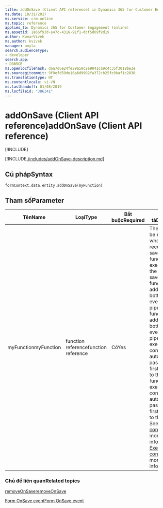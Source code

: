 ```yaml
---
title: addOnSave (Client API reference) in Dynamics 365 for Customer Engagement| MicrosoftDocs
ms.date: 10/31/2017
ms.service: crm-online
ms.topic: reference
applies_to: Dynamics 365 for Customer Engagement (online)
ms.assetid: 1a66f93d-a47c-4316-91f1-dcf5d09f9d19
author: KumarVivek
ms.author: kvivek
manager: amyla
search.audienceType:
- developer
search.app:
- D365CE
ms.openlocfilehash: daa7d6e24fe29a50c2e9041ca9c4c35f3018be3e
ms.sourcegitcommit: 9f0efd59de16a6d9902fa372cb25fc0baf1c2838
ms.translationtype: HT
ms.contentlocale: vi-VN
ms.lasthandoff: 01/08/2019
ms.locfileid: "386341"
---
```

# <a name="addonsave-client-api-reference"></a><span data-ttu-id="4a31a-102">addOnSave (Client API reference)</span><span class="sxs-lookup"><span data-stu-id="4a31a-102">addOnSave (Client API reference)</span></span>

[!INCLUDE[](../../../../includes/cc_applies_to_update_9_0_0.md)]

[!INCLUDE[./includes/addOnSave-description.md](./includes/addOnSave-description.md)]

## <a name="syntax"></a><span data-ttu-id="4a31a-103">Cú pháp</span><span class="sxs-lookup"><span data-stu-id="4a31a-103">Syntax</span></span>

`formContext.data.entity.addOnSave(myFunction)`

## <a name="parameter"></a><span data-ttu-id="4a31a-104">Tham số</span><span class="sxs-lookup"><span data-stu-id="4a31a-104">Parameter</span></span>

|<span data-ttu-id="4a31a-105">Tên</span><span class="sxs-lookup"><span data-stu-id="4a31a-105">Name</span></span>|<span data-ttu-id="4a31a-106">Loại</span><span class="sxs-lookup"><span data-stu-id="4a31a-106">Type</span></span>|<span data-ttu-id="4a31a-107">Bắt buộc</span><span class="sxs-lookup"><span data-stu-id="4a31a-107">Required</span></span>|<span data-ttu-id="4a31a-108">Mô tả</span><span class="sxs-lookup"><span data-stu-id="4a31a-108">Description</span></span>|
|--|--|--|--|
|<span data-ttu-id="4a31a-109">myFunction</span><span class="sxs-lookup"><span data-stu-id="4a31a-109">myFunction</span></span>|<span data-ttu-id="4a31a-110">function reference</span><span class="sxs-lookup"><span data-stu-id="4a31a-110">function reference</span></span>|<span data-ttu-id="4a31a-111">Có</span><span class="sxs-lookup"><span data-stu-id="4a31a-111">Yes</span></span>|<span data-ttu-id="4a31a-112">The function to be executed when the record is saved.</span><span class="sxs-lookup"><span data-stu-id="4a31a-112">The function to be executed when the record is saved.</span></span> <span data-ttu-id="4a31a-113">The function will be added to the bottom of the event handler pipeline.</span><span class="sxs-lookup"><span data-stu-id="4a31a-113">The function will be added to the bottom of the event handler pipeline.</span></span> <span data-ttu-id="4a31a-114">The execution context is automatically passed as the first parameter to the function.</span><span class="sxs-lookup"><span data-stu-id="4a31a-114">The execution context is automatically passed as the first parameter to the function.</span></span> <span data-ttu-id="4a31a-115">See [Execution context](../../clientapi-execution-context.md) for more information.</span><span class="sxs-lookup"><span data-stu-id="4a31a-115">See [Execution context](../../clientapi-execution-context.md) for more information.</span></span>

### <a name="related-topics"></a><span data-ttu-id="4a31a-116">Chủ đề liên quan</span><span class="sxs-lookup"><span data-stu-id="4a31a-116">Related topics</span></span>

[<span data-ttu-id="4a31a-117">removeOnSave</span><span class="sxs-lookup"><span data-stu-id="4a31a-117">removeOnSave</span></span>](removeOnSave.md)

[<span data-ttu-id="4a31a-118">Form OnSave event</span><span class="sxs-lookup"><span data-stu-id="4a31a-118">Form OnSave event</span></span>](../events/form-onsave.md)

